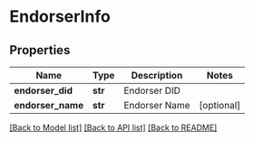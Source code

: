 # EndorserInfo


## Properties
Name | Type | Description | Notes
------------ | ------------- | ------------- | -------------
**endorser_did** | **str** | Endorser DID | 
**endorser_name** | **str** | Endorser Name | [optional] 

[[Back to Model list]](../README.md#documentation-for-models) [[Back to API list]](../README.md#documentation-for-api-endpoints) [[Back to README]](../README.md)


